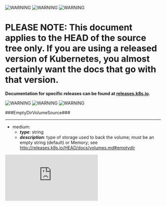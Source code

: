 <!-- BEGIN MUNGE: UNVERSIONED_WARNING -->

<!-- BEGIN STRIP_FOR_RELEASE -->

![WARNING](http://kubernetes.io/img/warning.png)
![WARNING](http://kubernetes.io/img/warning.png)
![WARNING](http://kubernetes.io/img/warning.png)

<h1>PLEASE NOTE: This document applies to the HEAD of the source
tree only. If you are using a released version of Kubernetes, you almost
certainly want the docs that go with that version.</h1>

<strong>Documentation for specific releases can be found at
[releases.k8s.io](http://releases.k8s.io).</strong>

![WARNING](http://kubernetes.io/img/warning.png)
![WARNING](http://kubernetes.io/img/warning.png)
![WARNING](http://kubernetes.io/img/warning.png)

<!-- END STRIP_FOR_RELEASE -->

<!-- END MUNGE: UNVERSIONED_WARNING -->
###EmptyDirVolumeSource###

---
* medium: 
  * **_type_**: string
  * **_description_**: type of storage used to back the volume; must be an empty string (default) or Memory; see http://releases.k8s.io/HEAD/docs/volumes.md#emptydir


<!-- BEGIN MUNGE: GENERATED_ANALYTICS -->
[![Analytics](https://kubernetes-site.appspot.com/UA-36037335-10/GitHub/docs/api-types/v1/EmptyDirVolumeSource.md?pixel)]()
<!-- END MUNGE: GENERATED_ANALYTICS -->
